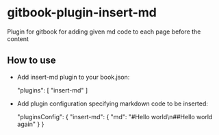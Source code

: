 # gitbook-plugin-insert-md
Plugin for gitbook for adding given md code to each page before the content

## How to use
- Add insert-md plugin to your book.json:


    "plugins": [
      "insert-md"
    ]

- Add plugin configuration specifying markdown code to be inserted:


    "pluginsConfig": {
      "insert-md": {
        "md": "#Hello world\n##Hello world again"
      }
    }